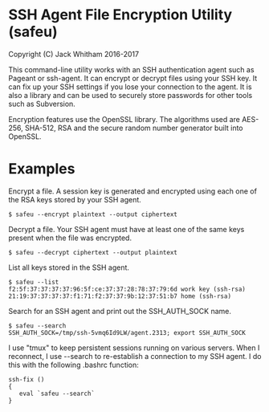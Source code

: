 # SSH Agent File Encryption Utility (safeu)

Copyright (C) Jack Whitham 2016-2017

This command-line utility works with an SSH authentication agent such as Pageant or ssh-agent.
It can encrypt or decrypt files using your SSH key. It can fix up your SSH settings if you
lose your connection to the agent. It is also a library and can be used to securely store
passwords for other tools such as Subversion.

Encryption features use the OpenSSL library. The algorithms used are AES-256, SHA-512, RSA
and the secure random number generator built into OpenSSL.


# Examples

Encrypt a file. A session key is generated and encrypted using each one of the RSA keys stored by your SSH agent.

    $ safeu --encrypt plaintext --output ciphertext

Decrypt a file. Your SSH agent must have at least one of the same keys present when the file was encrypted.

    $ safeu --decrypt ciphertext --output plaintext

List all keys stored in the SSH agent.

    $ safeu --list
    f2:5f:37:37:37:37:96:5f:ce:37:37:28:78:37:79:6d work key (ssh-rsa)
    21:19:37:37:37:37:f1:71:f2:37:37:9b:12:37:51:b7 home (ssh-rsa)

Search for an SSH agent and print out the SSH_AUTH_SOCK name.

    $ safeu --search
    SSH_AUTH_SOCK=/tmp/ssh-5vmq6Id9LW/agent.2313; export SSH_AUTH_SOCK

I use "tmux" to keep persistent sessions running on various servers. When I reconnect, I use --search 
to re-establish a connection to my SSH agent. I do this with the following .bashrc function:

	ssh-fix ()
	{
	   eval `safeu --search`
	}


